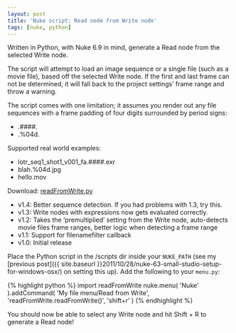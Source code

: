 ```yaml
---
layout: post
title: 'Nuke script: Read node from Write node'
tags: [nuke, python]
---
```


Written in Python, with Nuke 6.9 in mind, generate a Read node from the selected Write node.

<!--more-->

The script will attempt to load an image sequence or a single file (such as a movie file), based off the selected Write node. If the first and last frame can not be determined, it will fall back to the project settings’ frame range and throw a warning.

The script comes with one limitation; it assumes you render out any file sequences with a frame padding of four digits surrounded by period signs:

- .####.
- .%04d.

Supported real world examples:

- lotr_seq1_shot1_v001_fa.####.exr
- blah.%04d.jpg
- hello.mov

Download: [readFromWrite.py](https://raw.github.com/fredrikaverpil/nuke/master/scripts/readFromWrite.py)

- v1.4: Better sequence detection. If you had problems with 1.3, try this.
- v1.3: Write nodes with expressions now gets evaluated correctly.
- v1.2: Takes the ‘premultiplied’ setting from the Write node, auto-detects movie files frame ranges, better logic when detecting a frame range
- v1.1: Support for filenamefilter callback
- v1.0: Initial release

Place the Python script in the /scripts dir inside your `NUKE_PATH` (see my [previous post]({{ site.baseurl }}2011/10/28/nuke-63-small-studio-setup-for-windows-osx/) on setting this up). Add the following to your `menu.py`:

{% highlight python %}
import readFromWrite
nuke.menu( 'Nuke' ).addCommand( 'My file menu/Read from Write', 'readFromWrite.readFromWrite()', 'shift+r' )
{% endhighlight %}

You should now be able to select any Write node and hit Shift + R to generate a Read node!
